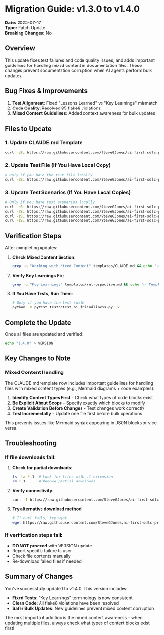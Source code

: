 # Migration Guide: v1.3.0 to v1.4.0

**Date:** 2025-07-17  
**Type:** Patch Update  
**Breaking Changes:** No  

## Overview

This update fixes test failures and code quality issues, and adds important guidelines for handling mixed content in documentation files. These changes prevent documentation corruption when AI agents perform bulk updates.

## Bug Fixes & Improvements

1. **Test Alignment**: Fixed "Lessons Learned" vs "Key Learnings" mismatch
2. **Code Quality**: Resolved 85 flake8 violations
3. **Mixed Content Guidelines**: Added context awareness for bulk updates

## Files to Update

### 1. Update CLAUDE.md Template
```bash
curl -sSL https://raw.githubusercontent.com/SteveGJones/ai-first-sdlc-practices/main/templates/CLAUDE.md > templates/CLAUDE.md
```

### 2. Update Test File (If You Have Local Copy)
```bash
# Only if you have the test file locally
curl -sSL https://raw.githubusercontent.com/SteveGJones/ai-first-sdlc-practices/main/tests/test_ai_friendliness.py > tests/test_ai_friendliness.py
```

### 3. Update Test Scenarios (If You Have Local Copies)
```bash
# Only if you have test scenarios locally
curl -sSL https://raw.githubusercontent.com/SteveGJones/ai-first-sdlc-practices/main/test-scenarios/scenario_simple_project.py > test-scenarios/scenario_simple_project.py
curl -sSL https://raw.githubusercontent.com/SteveGJones/ai-first-sdlc-practices/main/test-scenarios/scenario_complex_project.py > test-scenarios/scenario_complex_project.py
curl -sSL https://raw.githubusercontent.com/SteveGJones/ai-first-sdlc-practices/main/test-scenarios/scenario_enterprise_project.py > test-scenarios/scenario_enterprise_project.py
curl -sSL https://raw.githubusercontent.com/SteveGJones/ai-first-sdlc-practices/main/test-scenarios/final_integration_test.py > test-scenarios/final_integration_test.py
```

## Verification Steps

After completing updates:

1. **Check Mixed Content Section**:
   ```bash
   grep -q "Working with Mixed Content" templates/CLAUDE.md && echo "✅ Mixed content guidelines found" || echo "❌ Missing guidelines"
   ```

2. **Verify Key Learnings Fix**:
   ```bash
   grep -q "Key Learnings" templates/retrospective.md && echo "✅ Template uses Key Learnings" || echo "❌ Check template"
   ```

3. **If You Have Tests, Run Them**:
   ```bash
   # Only if you have the test suite
   python -m pytest tests/test_ai_friendliness.py -v
   ```

## Complete the Update

Once all files are updated and verified:

```bash
echo "1.4.0" > VERSION
```

## Key Changes to Note

### Mixed Content Handling

The CLAUDE.md template now includes important guidelines for handling files with mixed content types (e.g., Mermaid diagrams + code examples):

1. **Identify Content Types First** - Check what types of code blocks exist
2. **Be Explicit About Scope** - Specify exactly which blocks to modify
3. **Create Validation Before Changes** - Test changes work correctly
4. **Test Incrementally** - Update one file first before bulk operations

This prevents issues like Mermaid syntax appearing in JSON blocks or vice versa.

## Troubleshooting

### If file downloads fail:
1. **Check for partial downloads**:
   ```bash
   ls -la *.1  # Look for files with .1 extension
   rm *.1      # Remove partial downloads
   ```

2. **Verify connectivity**:
   ```bash
   curl -I https://raw.githubusercontent.com/SteveGJones/ai-first-sdlc-practices/main/VERSION
   ```

3. **Try alternative download method**:
   ```bash
   # If curl fails, try wget
   wget https://raw.githubusercontent.com/SteveGJones/ai-first-sdlc-practices/main/[file-path] -O [local-file]
   ```

### If verification steps fail:
- **DO NOT proceed** with VERSION update
- Report specific failure to user
- Check file contents manually
- Re-download failed files if needed

## Summary of Changes

You've successfully updated to v1.4.0! This version includes:

- **Fixed Tests**: "Key Learnings" terminology is now consistent
- **Clean Code**: All flake8 violations have been resolved
- **Safer Bulk Updates**: New guidelines prevent mixed content corruption

The most important addition is the mixed content awareness - when updating multiple files, always check what types of content blocks exist first!

<!-- SELF-REVIEW CHECKPOINT
Before finalizing, verify:
- All required sections are complete
- Content addresses original requirements
- Technical accuracy and consistency
- No gaps or contradictions
-->